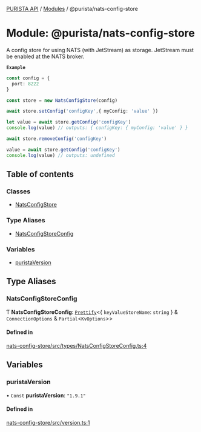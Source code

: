 [PURISTA API](../README.md) / [Modules](../modules.md) / @purista/nats-config-store

# Module: @purista/nats-config-store

A config store for using NATS (with JetStream) as storage.
JetStream must be enabled at the NATS broker.

**`Example`**

```typescript
const config = {
  port: 8222
}

const store = new NatsConfigStore(config)

await store.setConfig('configKey',{ myConfig: 'value' })

let value = await store.getConfig('configKey')
console.log(value) // outputs: { configKey: { myConfig: 'value' } }

await store.removeConfig('configKey')

value = await store.getConfig('configKey')
console.log(value) // outputs: undefined
```

## Table of contents

### Classes

- [NatsConfigStore](../classes/purista_nats_config_store.NatsConfigStore.md)

### Type Aliases

- [NatsConfigStoreConfig](purista_nats_config_store.md#natsconfigstoreconfig)

### Variables

- [puristaVersion](purista_nats_config_store.md#puristaversion)

## Type Aliases

### NatsConfigStoreConfig

Ƭ **NatsConfigStoreConfig**: [`Prettify`](purista_core.md#prettify)\<\{ `keyValueStoreName`: `string`  } & `ConnectionOptions` & `Partial`\<`KvOptions`\>\>

#### Defined in

[nats-config-store/src/types/NatsConfigStoreConfig.ts:4](https://github.com/sebastianwessel/purista/blob/master/packages/nats-config-store/src/types/NatsConfigStoreConfig.ts#L4)

## Variables

### puristaVersion

• `Const` **puristaVersion**: ``"1.9.1"``

#### Defined in

[nats-config-store/src/version.ts:1](https://github.com/sebastianwessel/purista/blob/master/packages/nats-config-store/src/version.ts#L1)
